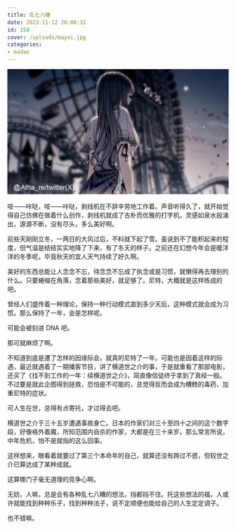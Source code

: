 ```yaml
---
title: 乱七八糟
date: 2023-11-12 20:00:32
id: 158
cover: /uploads/mayoi.jpg
categories:
- madao
---
```


![mayoiko](/uploads/mayoi.jpg)

吱——咔哒，吱——咔哒，剥线机在不辞辛劳地工作着。声音听得久了，就开始觉得自己仿佛在做着什么创作，剥线机就成了古朴而优雅的打字机，灵感如泉水般涌出，源源不断，没有尽头，多么美好啊。

前些天刚刚立冬，一两日的大风过后，不料就下起了雪。虽说到不了能积起来的程度，但气温是结结实实地降了下来，有了冬天的样子。之前还在幻想今年会是暖洋洋的冬季呢，毕竟秋天的宜人天气持续了好久啊。

美好的东西总能让人念念不忘，待念念不忘成了执念或是习惯，就懒得再去理别的什么。只要蜷缩在角落，念着那些美好，就足够了。尼特，大概就是这样练成的吧。

曾经人们盛传着一种理论，保持一种行动模式直到多少天后，这种模式就会成为习惯。那么保持了一年，会是怎样呢。

可能会被刻进 DNA 吧。

那可就麻烦了啊。

不知道到底是遭了怎样的因缘际会，就真的尼特了一年。可能也是因着这样的际遇，最近就遇着了一期播客节目，讲了横道世之介的事，于是就重看了那部电影，还买了《找不到工作的一年：续横道世之介》，简直像信徒终于拿到了真经一般。不过要是就此企图得到拯救，恐怕是不可能的，总觉得反而会成为糟糕的毒药，加重尼特的症状。

可人生在世，总得有点寄托，才过得去吧。

横道世之介于三十五岁遭遇事故身亡。日本的作家们对三十至四十之间的这个数字段，好像格外着魔，所知范围内自杀的作家，大都是在三十来岁。那么常言所说，中年危机，怕不是就指的这么回事。

这样想来，眼看着就要过了第三个本命年的自己，就算还没有跨过不惑，但较世之介已算达成了某种成就。

这算哪门子毫无道理的竞争心啊。

无妨，人嘛，总是会有各种乱七八糟的想法，挡都挡不住。托这些想法的福，人或许就能找到种种乐子，找到种种法子，说不定顺便也能给自己的人生定定调子。

也不错嘛。
